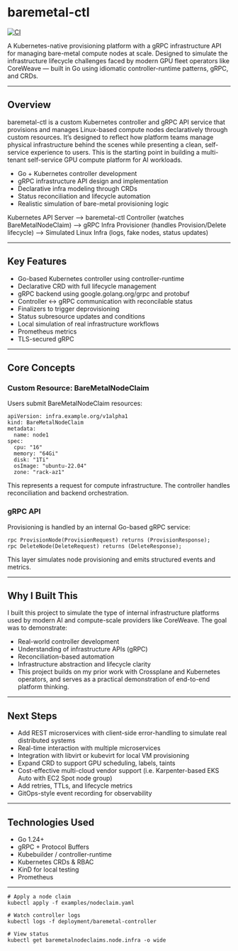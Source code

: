 # baremetal-ctl

[![CI](https://github.com/CarlosLaraFP/baremetal-ctl/actions/workflows/ci.yml/badge.svg)](https://github.com/CarlosLaraFP/baremetal-ctl/actions)

A Kubernetes-native provisioning platform with a gRPC infrastructure API for managing bare-metal compute nodes at scale.
Designed to simulate the infrastructure lifecycle challenges faced by modern GPU fleet operators like CoreWeave — built in Go using idiomatic controller-runtime patterns, gRPC, and CRDs.

---

## Overview
baremetal-ctl is a custom Kubernetes controller and gRPC API service that provisions and manages Linux-based compute nodes declaratively through custom resources. It’s designed to reflect how platform teams manage physical infrastructure behind the scenes while presenting a clean, self-service experience to users. This is the starting point in building a multi-tenant self-service GPU compute platform for AI workloads.

- Go + Kubernetes controller development
- gRPC infrastructure API design and implementation
- Declarative infra modeling through CRDs
- Status reconciliation and lifecycle automation
- Realistic simulation of bare-metal provisioning logic

Kubernetes API Server --> baremetal-ctl Controller (watches BareMetalNodeClaim) --> gRPC Infra Provisioner (handles Provision/Delete lifecycle) --> Simulated Linux Infra (logs, fake nodes, status updates)

---

## Key Features

- Go-based Kubernetes controller using controller-runtime
- Declarative CRD with full lifecycle management
- gRPC backend using google.golang.org/grpc and protobuf
- Controller <-> gRPC communication with reconcilable status
- Finalizers to trigger deprovisioning
- Status subresource updates and conditions
- Local simulation of real infrastructure workflows
- Prometheus metrics
- TLS-secured gRPC

---

## Core Concepts

### Custom Resource: BareMetalNodeClaim
Users submit BareMetalNodeClaim resources:
```
apiVersion: infra.example.org/v1alpha1
kind: BareMetalNodeClaim
metadata:
  name: node1
spec:
  cpu: "16"
  memory: "64Gi"
  disk: "1Ti"
  osImage: "ubuntu-22.04"
  zone: "rack-az1"
```
This represents a request for compute infrastructure. The controller handles reconciliation and backend orchestration.

### gRPC API
Provisioning is handled by an internal Go-based gRPC service:
```
rpc ProvisionNode(ProvisionRequest) returns (ProvisionResponse);
rpc DeleteNode(DeleteRequest) returns (DeleteResponse);
```
This layer simulates node provisioning and emits structured events and metrics.

---

## Why I Built This
I built this project to simulate the type of internal infrastructure platforms used by modern AI and compute-scale providers like CoreWeave. The goal was to demonstrate:

- Real-world controller development
- Understanding of infrastructure APIs (gRPC)
- Reconciliation-based automation
- Infrastructure abstraction and lifecycle clarity
- This project builds on my prior work with Crossplane and Kubernetes operators, and serves as a practical demonstration of end-to-end platform thinking.

---

## Next Steps

- Add REST microservices with client-side error-handling to simulate real distributed systems
- Real-time interaction with multiple microservices
- Integration with libvirt or kubevirt for local VM provisioning
- Expand CRD to support GPU scheduling, labels, taints
- Cost-effective multi-cloud vendor support (i.e. Karpenter-based EKS Auto with EC2 Spot node group)
- Add retries, TTLs, and lifecycle metrics
- GitOps-style event recording for observability

---

## Technologies Used

- Go 1.24+
- gRPC + Protocol Buffers
- Kubebuilder / controller-runtime
- Kubernetes CRDs & RBAC
- KinD for local testing
- Prometheus 

---

```
# Apply a node claim
kubectl apply -f examples/nodeclaim.yaml

# Watch controller logs
kubectl logs -f deployment/baremetal-controller

# View status
kubectl get baremetalnodeclaims.node.infra -o wide
```